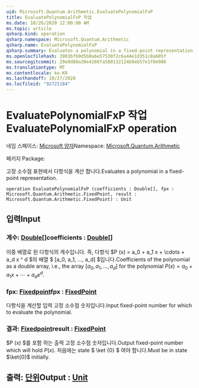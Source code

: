 ```yaml
---
uid: Microsoft.Quantum.Arithmetic.EvaluatePolynomialFxP
title: EvaluatePolynomialFxP 작업
ms.date: 10/26/2020 12:00:00 AM
ms.topic: article
qsharp.kind: operation
qsharp.namespace: Microsoft.Quantum.Arithmetic
qsharp.name: EvaluatePolynomialFxP
qsharp.summary: Evaluates a polynomial in a fixed-point representation.
ms.openlocfilehash: 3903bf69d5b0a6e57530f2c6a44e1d351c8a605f
ms.sourcegitcommit: 29e0d88a30e4166fa580132124b0eb57e1f0e986
ms.translationtype: MT
ms.contentlocale: ko-KR
ms.lasthandoff: 10/27/2020
ms.locfileid: "92721184"
---
```

# <a name="evaluatepolynomialfxp-operation"></a><span data-ttu-id="0312c-102">EvaluatePolynomialFxP 작업</span><span class="sxs-lookup"><span data-stu-id="0312c-102">EvaluatePolynomialFxP operation</span></span>

<span data-ttu-id="0312c-103">네임 스페이스: [Microsoft 양자](xref:Microsoft.Quantum.Arithmetic)</span><span class="sxs-lookup"><span data-stu-id="0312c-103">Namespace: [Microsoft.Quantum.Arithmetic](xref:Microsoft.Quantum.Arithmetic)</span></span>

<span data-ttu-id="0312c-104">패키지 [](https://nuget.org/packages/)</span><span class="sxs-lookup"><span data-stu-id="0312c-104">Package: [](https://nuget.org/packages/)</span></span>


<span data-ttu-id="0312c-105">고정 소수점 표현에서 다항식을 계산 합니다.</span><span class="sxs-lookup"><span data-stu-id="0312c-105">Evaluates a polynomial in a fixed-point representation.</span></span>

```qsharp
operation EvaluatePolynomialFxP (coefficients : Double[], fpx : Microsoft.Quantum.Arithmetic.FixedPoint, result : Microsoft.Quantum.Arithmetic.FixedPoint) : Unit
```


## <a name="input"></a><span data-ttu-id="0312c-106">입력</span><span class="sxs-lookup"><span data-stu-id="0312c-106">Input</span></span>

### <a name="coefficients--double"></a><span data-ttu-id="0312c-107">계수: [Double](xref:microsoft.quantum.lang-ref.double)[]</span><span class="sxs-lookup"><span data-stu-id="0312c-107">coefficients : [Double](xref:microsoft.quantum.lang-ref.double)[]</span></span>

<span data-ttu-id="0312c-108">이중 배열로 된 다항식의 계수입니다. 즉, 다항식 $P (x) = a_0 + a_1 x + \cdots + a_d x ^ d $의 배열 $ [a_0, a_1, ..., a_d] $입니다.</span><span class="sxs-lookup"><span data-stu-id="0312c-108">Coefficients of the polynomial as a double array, i.e., the array $[a_0, a_1, ..., a_d]$ for the polynomial $P(x) = a_0 + a_1 x + \cdots + a_d x^d$.</span></span>


### <a name="fpx--fixedpoint"></a><span data-ttu-id="0312c-109">fpx: [Fixedpoint](xref:Microsoft.Quantum.Arithmetic.FixedPoint)</span><span class="sxs-lookup"><span data-stu-id="0312c-109">fpx : [FixedPoint](xref:Microsoft.Quantum.Arithmetic.FixedPoint)</span></span>

<span data-ttu-id="0312c-110">다항식을 계산할 입력 고정 소수점 숫자입니다.</span><span class="sxs-lookup"><span data-stu-id="0312c-110">Input fixed-point number for which to evaluate the polynomial.</span></span>


### <a name="result--fixedpoint"></a><span data-ttu-id="0312c-111">결과: [Fixedpoint](xref:Microsoft.Quantum.Arithmetic.FixedPoint)</span><span class="sxs-lookup"><span data-stu-id="0312c-111">result : [FixedPoint](xref:Microsoft.Quantum.Arithmetic.FixedPoint)</span></span>

<span data-ttu-id="0312c-112">$P (x) $를 포함 하는 출력 고정 소수점 숫자입니다.</span><span class="sxs-lookup"><span data-stu-id="0312c-112">Output fixed-point number which will hold $P(x)$.</span></span> <span data-ttu-id="0312c-113">처음에는 state $ \ket {0} $ 여야 합니다.</span><span class="sxs-lookup"><span data-stu-id="0312c-113">Must be in state $\ket{0}$ initially.</span></span>



## <a name="output--unit"></a><span data-ttu-id="0312c-114">출력: [단위](xref:microsoft.quantum.lang-ref.unit)</span><span class="sxs-lookup"><span data-stu-id="0312c-114">Output : [Unit](xref:microsoft.quantum.lang-ref.unit)</span></span>


